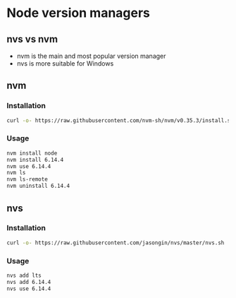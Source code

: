 # Node version managers
## nvs vs nvm
- nvm is the main and most popular version manager
- nvs is more suitable for Windows

## nvm
### Installation
```bash
curl -o- https://raw.githubusercontent.com/nvm-sh/nvm/v0.35.3/install.sh | bash
```
### Usage
```bash
nvm install node
nvm install 6.14.4
nvm use 6.14.4
nvm ls
nvm ls-remote
nvm uninstall 6.14.4
```
## nvs
### Installation
```bash
curl -o- https://raw.githubusercontent.com/jasongin/nvs/master/nvs.sh | bash
```
### Usage
```bash
nvs add lts
nvs add 6.14.4
nvs use 6.14.4
